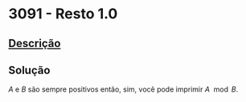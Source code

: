 # 3091 - Resto 1.0

## [Descrição](https://www.beecrowd.com.br/judge/pt/problems/view/3091)

## Solução

$A$ e $B$ são sempre positivos então, sim, você pode imprimir $A \mod B$.